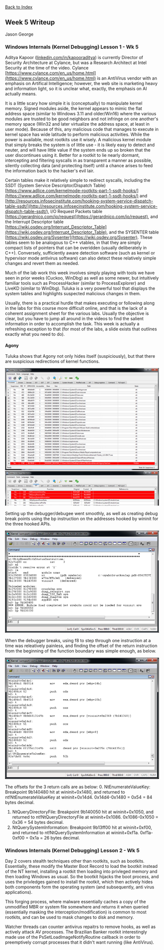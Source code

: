 
[Back to Index](https://jaegermeiste.github.io/DefenseAgainstTheDarkArts/)

## Week 5 Writeup

Jason George

### Windows Internals (Kernel Debugging) Lesson 1 - Wk 5

Aditya Kapoor ([linkedin.com/in/kapooraditya](linkedin.com/in/kapooraditya)) is currently Director of Security Architecture at Cylance, but was a Research Architect at Intel Security at the time of the video. Cylance [https://www.cylance.com/en_us/home.html](https://www.cylance.com/en_us/home.html) is an AntiVirus vendor with an emphasis on Artifical Intelligence; however, the web site is marketing heavy and information light, so it is unclear what, exactly, the emphasis on AI actually means.

It is a little scary how simple it is (conceptually) to manipulate kernel memory. Signed modules aside, the kernel appears to mimic the flat address space (similar to Windows 3.11 and older/Win16) where the various modules are trusted to be good neighbors and not infringe on one another's memory space (Win32 and later virtualize the address space, at least in user mode). Because of this, any malicious code that manages to execute in kernel space has wide latitude to perform malicious activities. While the power is available, most rootkits use it wisely. A malicious kernel module that simply breaks the system is of little use - it is likely easy to detect and neuter, and will have little value if the system ends up so broken that the user discontinues using it. Better for a rootkit to lie nearly dormant, intercepting and filtering syscalls in as transparent a manner as possible, silently collecting data (and protecting itself) until a chance arises to feed the information back to the hacker's evil lair.

Certain tables make it relatively simple to redirect syscalls, including the SSDT (System Service Descriptor/Dispatch Table) [https://www.adlice.com/kernelmode-rootkits-part-1-ssdt-hooks/](https://www.adlice.com/kernelmode-rootkits-part-1-ssdt-hooks/) and [http://resources.infosecinstitute.com/hooking-system-service-dispatch-table-ssdt/](http://resources.infosecinstitute.com/hooking-system-service-dispatch-table-ssdt/), I/O Request Packets table [https://gerardnico.com/io/request](https://gerardnico.com/io/request), and the Interrupt Descriptor table [https://wiki.osdev.org/Interrupt_Descriptor_Table](https://wiki.osdev.org/Interrupt_Descriptor_Table), and the SYSENTER table [https://wiki.osdev.org/Sysenter](https://wiki.osdev.org/Sysenter). These tables seem to be analogous to C++ vtables, in that they are simply compact lists of pointers that can be overidden (usually deliberately in C++). Conversely, sufficiently aware detection software (such as kernel or hypervisor mode antivirus software) can also detect these relatively simple changes and revert them as needed.

Much of the lab work this week involves simply playing with tools we have seen in prior weeks (Cuckoo, WinDbg) as well as some newer, but intuitively familiar tools such as ProcessHacker (similar to ProcessExplorer) and LiveKD (similar to WinDbg). Tuluka is a very powerful tool that displays the system tables and highlights suspected malicious changes in them.

Usually, there is a practical hurdle that makes executing or following along in the labs for this course more difficult online, and that is the lack of a coherent assignment sheet for the various labs. Usually the objective is clear, but you have to jump all around in the videos to find the salient information in order to accomplish the task. This week is actually a refreshing exception to that (for most of the labs, a slide exists that outlines exactly what you need to do).

#### Agony
Tuluka shows that Agony not only hides itself (suspiciously), but that there are suspicious redirections of kernel functions.

<img src="Agony1.PNG" alt="">

<img src="Agony2.PNG" alt="">

Setting up the debugger/debugee went smoothly, as well as creating debug break points using the bp instruction on the addresses hooked by wininit for the three hooked APIs.

<img src="Agony3.PNG" alt="">

When the debugger breaks, using f8 to step through one instruction at a time was releatively painless, and finding the offset of the return instruction from the beginning of the function boundary was simple enough, as below.

<img src="Agony4.PNG" alt="">

The offsets for the 3 return calls are as below:
0. NtEnumerateValueKey: Breakpoint 9b140480 hit at wininit+0x1480, and returned to nt!NtEnumerateValueKey at wininit+0x14d4. 0x14d4-0x1480 = 0x54 = 84 bytes decimal.
1. NtQueryDirectoryFile: Breakpoint 9b140050 hit at wininit+0x1050, and returned to nt!NtQueryDirectoryFile at wininit+0x1086. 0x1086-0x1050 = 0x36 = 54 bytes decimal.
2. NtQuerySystemInformation: Breakpoint 9b13ff00 hit at wininit+0xf00, and returned to nt!NtQuerySystemInformation at wininit+0xf1a. 0xf1a-0xf00 = 0x1a = 26 bytes decimal.

### Windows Internals (Kernel Debugging) Lesson 2 - Wk 5

Day 2 covers stealth techniques other than rootkits, such as bootkits. Essentially, these modify the Master Boot Record to load the bootkit instead of the NT kernel, installing a rootkit then loading into privleged memory and then loading Windows as usual. So the bootkit hijacks the boot process, and uses the privledges gained to install the rootkit, which then actively hides both components form the operating system (and subsequently, anti virus applications).

This forging process, where malware essentially caches a copy of the unmodified MBR or system file somewhere and returns it when queried (essentially masking the interception/modification) is common to most rootkits, and can be used to mask changes to disk and memory.

Watcher threads can counter antivirus repaitrs to remove hooks, as well as actively attack AV processes. The Brazilian Banker rootkit interestingly made use of the PsSetLoadImageNotifyRoutine callback in order to preemptively corrupt processes that it didn't want running (like AntiVirus). 
